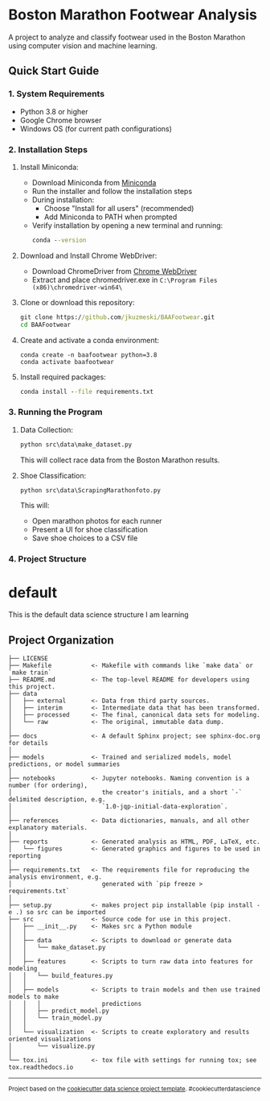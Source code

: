 # Boston Marathon Footwear Analysis

A project to analyze and classify footwear used in the Boston Marathon using computer vision and machine learning.

## Quick Start Guide

### 1. System Requirements
- Python 3.8 or higher
- Google Chrome browser
- Windows OS (for current path configurations)

### 2. Installation Steps

1. Install Miniconda:
   - Download Miniconda from [Miniconda](https://docs.conda.io/en/latest/miniconda.html)
   - Run the installer and follow the installation steps
   - During installation:
     - Choose "Install for all users" (recommended)
     - Add Miniconda to PATH when prompted
   - Verify installation by opening a new terminal and running:
     ```cmd
     conda --version
     ```

2. Download and Install Chrome WebDriver:
   - Download ChromeDriver from [Chrome WebDriver](https://chromedriver.chromium.org/downloads)
   - Extract and place chromedriver.exe in `C:\Program Files (x86)\chromedriver-win64\`

3. Clone or download this repository:
   ```cmd
   git clone https://github.com/jkuzmeski/BAAFootwear.git
   cd BAAFootwear
   ```

4. Create and activate a conda environment:
   ```Anaconda prompt
   conda create -n baafootwear python=3.8
   conda activate baafootwear
   ```

5. Install required packages:
   ```cmd
   conda install --file requirements.txt
   ```

### 3. Running the Program

1. Data Collection:
   ```cmd
   python src\data\make_dataset.py
   ```
   This will collect race data from the Boston Marathon results.

2. Shoe Classification:
   ```cmd
   python src\data\ScrapingMarathonfoto.py
   ```
   This will:
   - Open marathon photos for each runner
   - Present a UI for shoe classification
   - Save shoe choices to a CSV file

### 4. Project Structure

default
==============================

This is the default data science structure I am learning

Project Organization
------------

    ├── LICENSE
    ├── Makefile           <- Makefile with commands like `make data` or `make train`
    ├── README.md          <- The top-level README for developers using this project.
    ├── data
    │   ├── external       <- Data from third party sources.
    │   ├── interim        <- Intermediate data that has been transformed.
    │   ├── processed      <- The final, canonical data sets for modeling.
    │   └── raw            <- The original, immutable data dump.
    │
    ├── docs               <- A default Sphinx project; see sphinx-doc.org for details
    │
    ├── models             <- Trained and serialized models, model predictions, or model summaries
    │
    ├── notebooks          <- Jupyter notebooks. Naming convention is a number (for ordering),
    │                         the creator's initials, and a short `-` delimited description, e.g.
    │                         `1.0-jqp-initial-data-exploration`.
    │
    ├── references         <- Data dictionaries, manuals, and all other explanatory materials.
    │
    ├── reports            <- Generated analysis as HTML, PDF, LaTeX, etc.
    │   └── figures        <- Generated graphics and figures to be used in reporting
    │
    ├── requirements.txt   <- The requirements file for reproducing the analysis environment, e.g.
    │                         generated with `pip freeze > requirements.txt`
    │
    ├── setup.py           <- makes project pip installable (pip install -e .) so src can be imported
    ├── src                <- Source code for use in this project.
    │   ├── __init__.py    <- Makes src a Python module
    │   │
    │   ├── data           <- Scripts to download or generate data
    │   │   └── make_dataset.py
    │   │
    │   ├── features       <- Scripts to turn raw data into features for modeling
    │   │   └── build_features.py
    │   │
    │   ├── models         <- Scripts to train models and then use trained models to make
    │   │   │                 predictions
    │   │   ├── predict_model.py
    │   │   └── train_model.py
    │   │
    │   └── visualization  <- Scripts to create exploratory and results oriented visualizations
    │       └── visualize.py
    │
    └── tox.ini            <- tox file with settings for running tox; see tox.readthedocs.io


--------

<p><small>Project based on the <a target="_blank" href="https://drivendata.github.io/cookiecutter-data-science/">cookiecutter data science project template</a>. #cookiecutterdatascience</small></p>
